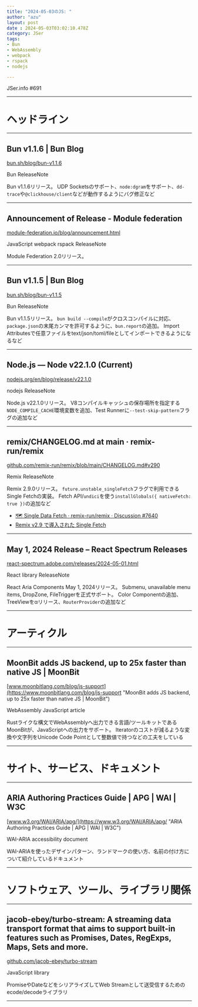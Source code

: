 ```yaml
---
title: "2024-05-03のJS: "
author: "azu"
layout: post
date : 2024-05-03T03:02:10.478Z
category: JSer
tags:
- Bun
- WebAssembly
- webpack
- rspack
- nodejs

---
```


JSer.info #691

----

<h1 class="site-genre">ヘッドライン</h1>

----

## Bun v1.1.6 | Bun Blog
[bun.sh/blog/bun-v1.1.6](https://bun.sh/blog/bun-v1.1.6 "Bun v1.1.6 | Bun Blog")
<p class="jser-tags jser-tag-icon"><span class="jser-tag">Bun</span> <span class="jser-tag">ReleaseNote</span></p>

Bun v1.1.6リリース。
UDP Socketsのサポート、`node:dgram`をサポート、`dd-trace`や`@clickhouse/client`などが動作するようにバグ修正など


----

## Announcement of Release - Module federation
[module-federation.io/blog/announcement.html](https://module-federation.io/blog/announcement.html "Announcement of Release - Module federation")
<p class="jser-tags jser-tag-icon"><span class="jser-tag">JavaScript</span> <span class="jser-tag">webpack</span> <span class="jser-tag">rspack</span> <span class="jser-tag">ReleaseNote</span></p>

Module Federation 2.0リリース。


----

## Bun v1.1.5 | Bun Blog
[bun.sh/blog/bun-v1.1.5](https://bun.sh/blog/bun-v1.1.5 "Bun v1.1.5 | Bun Blog")
<p class="jser-tags jser-tag-icon"><span class="jser-tag">Bun</span> <span class="jser-tag">ReleaseNote</span></p>

Bun v1.1.5リリース。
`bun build --compile`がクロスコンパイルに対応、`package.json`の末尾カンマを許可するように、`bun.report`の追加。
Import Attributesで任意ファイルをtext/json/toml/fileとしてインポートできるようになるなど


----

## Node.js — Node v22.1.0 (Current)
[nodejs.org/en/blog/release/v22.1.0](https://nodejs.org/en/blog/release/v22.1.0 "Node.js — Node v22.1.0 (Current)")
<p class="jser-tags jser-tag-icon"><span class="jser-tag">nodejs</span> <span class="jser-tag">ReleaseNote</span></p>

Node.js v22.1.0リリース。
V8コンパイルキャッシュの保存場所を指定する`NODE_COMPILE_CACHE`環境変数を追加、Test Runnerに`--test-skip-pattern`フラグの追加など


----

## remix/CHANGELOG.md at main · remix-run/remix
[github.com/remix-run/remix/blob/main/CHANGELOG.md#v290](https://github.com/remix-run/remix/blob/main/CHANGELOG.md#v290 "remix/CHANGELOG.md at main · remix-run/remix")
<p class="jser-tags jser-tag-icon"><span class="jser-tag">Remix</span> <span class="jser-tag">ReleaseNote</span></p>

Remix 2.9.0リリース。
`future.unstable_singleFetch`フラグで利用できるSingle Fetchの実装。
Fetch API/`undici`を使う`installGlobals({ nativeFetch: true })`の追加など

- [🗺️ Single Data Fetch · remix-run/remix · Discussion #7640](https://github.com/remix-run/remix/discussions/7640 "🗺️ Single Data Fetch · remix-run/remix · Discussion #7640")
- [Remix v2.9 で導入された Single Fetch](https://azukiazusa.dev/blog/single-fetch-in-remix/ "Remix v2.9 で導入された Single Fetch")

----

## May 1, 2024 Release – React Spectrum Releases
[react-spectrum.adobe.com/releases/2024-05-01.html](https://react-spectrum.adobe.com/releases/2024-05-01.html "May 1, 2024 Release – React Spectrum Releases")
<p class="jser-tags jser-tag-icon"><span class="jser-tag">React</span> <span class="jser-tag">library</span> <span class="jser-tag">ReleaseNote</span></p>

React Aria Components May 1, 2024リリース。
Submenu, unavailable menu items, DropZone, FileTriggerを正式サポート。
Color Componentの追加、TreeViewをαリリース、`RouterProvider`の追加など


----
<h1 class="site-genre">アーティクル</h1>

----

## MoonBit adds JS backend, up to 25x faster than native JS | MoonBit
[www.moonbitlang.com/blog/js-support](https://www.moonbitlang.com/blog/js-support "MoonBit adds JS backend, up to 25x faster than native JS | MoonBit")
<p class="jser-tags jser-tag-icon"><span class="jser-tag">WebAssembly</span> <span class="jser-tag">JavaScript</span> <span class="jser-tag">article</span></p>

Rustライクな構文でWebAssemblyへ出力できる言語/ツールキットであるMoonBitが、JavaScriptへの出力をサポート。
Iteratorのコストが減るような変換や文字列をUnicode Code Pointとして整数値で持つなどの工夫をしている


----
<h1 class="site-genre">サイト、サービス、ドキュメント</h1>

----

## ARIA Authoring Practices Guide | APG | WAI | W3C
[www.w3.org/WAI/ARIA/apg/](https://www.w3.org/WAI/ARIA/apg/ "ARIA Authoring Practices Guide | APG | WAI | W3C")
<p class="jser-tags jser-tag-icon"><span class="jser-tag">WAI-ARIA</span> <span class="jser-tag">accessibility</span> <span class="jser-tag">document</span></p>

WAI-ARIAを使ったデザインパターン、ランドマークの使い方、名前の付け方について紹介しているドキュメント


----
<h1 class="site-genre">ソフトウェア、ツール、ライブラリ関係</h1>

----

## jacob-ebey/turbo-stream: A streaming data transport format that aims to support built-in features such as Promises, Dates, RegExps, Maps, Sets and more.
[github.com/jacob-ebey/turbo-stream](https://github.com/jacob-ebey/turbo-stream "jacob-ebey/turbo-stream: A streaming data transport format that aims to support built-in features such as Promises, Dates, RegExps, Maps, Sets and more.")
<p class="jser-tags jser-tag-icon"><span class="jser-tag">JavaScript</span> <span class="jser-tag">library</span></p>

PromiseやDateなどをシリアライズしてWeb Streamとして送受信するためのecode/decodeライブラリ


----
